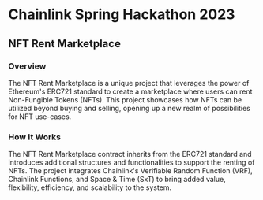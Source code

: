 # Chainlink Spring Hackathon 2023

## NFT Rent Marketplace
### Overview
The NFT Rent Marketplace is a unique project that leverages the power of Ethereum's ERC721 standard to create a marketplace where users can rent Non-Fungible Tokens (NFTs). This project showcases how NFTs can be utilized beyond buying and selling, opening up a new realm of possibilities for NFT use-cases.

### How It Works
The NFT Rent Marketplace contract inherits from the ERC721 standard and introduces additional structures and functionalities to support the renting of NFTs.
The project integrates Chainlink's Verifiable Random Function (VRF), Chainlink Functions, and Space & Time (SxT) to bring added value, flexibility, efficiency, and scalability to the system.
